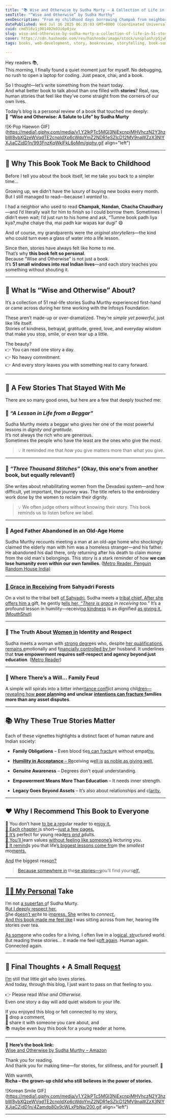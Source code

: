 ```yaml
---
title: "📚 Wise and Otherwise by Sudha Murty – A Collection of Life in 51 Stories"
seoTitle: "“Wise and Otherwise” by Sudha Murthy"
seoDescription: "From my childhood days borrowing Champak from neighbors, to reading 51 powerful stories by Sudha Murthy—this book brought me full circle."
datePublished: Wed Jul 16 2025 06:35:03 GMT+0000 (Coordinated Universal Time)
cuid: cmd5l6v1j001402k03i6p0juv
slug: wise-and-otherwise-by-sudha-murty-a-collection-of-life-in-51-stories
cover: https://cdn.hashnode.com/res/hashnode/image/stock/unsplash/pSjwUXBMnlc/upload/701736866824e35fab5794195a3cb90e.jpeg
tags: books, web-development, story, bookreview, storytelling, book-summary

---
```


Hey readers 📚,  
This morning, I finally found a quiet moment just for myself. No debugging, no rush to open a laptop for coding. Just peace, chai, and a book.

So I thought—let’s write something from the heart today.  
And what better book to talk about than one filled with **stories**? Real, raw, human stories that feel like they’ve come straight from the corners of our own lives.

Today’s blog is a personal review of a book that touched me deeply:  
📖 **“Wise and Otherwise: A Salute to Life” by Sudha Murty**

![K-Pop Haewon GIF](https://media1.giphy.com/media/v1.Y2lkPTc5MGI3NjExcnpiMHVhczN2Y3hzbW8ybXQzeWVqdTE2cnpldXp6cWdoYmZ2NDR1eSZlcD12MV9naWZzX3NlYXJjaCZjdD1n/993FnzKqWklFkL6oMm/giphy.gif align="left")

---

## 🧒 Why This Book Took Me Back to Childhood

Before I tell you about the book itself, let me take you back to a simpler time…

Growing up, we didn’t have the luxury of buying new books every month. But I still managed to read—because I *wanted* to.

I had a neighbor who used to read **Champak**, **Nandan**, **Chacha Chaudhary**—and I’d literally wait for him to finish so I could borrow them. Sometimes I didn’t even wait; I’d just run to his home and ask, “Tumne book padh liya kya?,mujhe chaiye tha, mai padh kar wapas kar dugi” 😄

And of course, my grandparents were the *original storytellers*—the kind who could turn even a glass of water into a life lesson.

Since then, stories have always felt like home to me.  
That’s why **this book felt so personal**.  
Because “Wise and Otherwise” is not just a book.  
It’s **51 small windows into real Indian lives**—and each story teaches you something without shouting it.

---

## 📝 What Is “Wise and Otherwise” About?

It’s a collection of 51 real-life stories Sudha Murthy experienced first-hand or came across during her time working with the Infosys Foundation.

These aren’t made-up or over-dramatized. They’re *simple yet powerful*, just like life itself.  
Stories of kindness, betrayal, gratitude, greed, love, and everyday wisdom that make you stop, smile, or even tear up a little.

The beauty?  
👉 You can read one story a day.  
👉 No heavy commitment.  
👉 And every story leaves you with something real to carry forward.

---

## 💫 A Few Stories That Stayed With Me

There are so many good ones, but here are a few that deeply touched me:

### 🌸 *“A Lesson in Life from a Beggar”*

Sudha Murthy meets a beggar who gives her one of the most powerful lessons in *dignity and gratitude*.  
It’s not always the rich who are generous.  
Sometimes the people who have the least are the ones who give the most.

> 💡 It reminded me that *how* you give matters more than *what* you give.

---

### 🧓 *“Three Thousand Stitches”* (Okay, this one's from another book, but equally relevant!)

She writes about rehabilitating women from the Devadasi system—and how difficult, yet important, the journey was. The title refers to the embroidery work done by the women to reclaim their dignity.

> 💡 We often judge others without knowing their story. This book reminds us to listen before we label.

---

### 🧓 **Aged Father Abandoned in an Old-Age Home**

Sudha Murthy recounts meeting a man at an old-age home who shockingly claimed the elderly man with him was a homeless stranger—and his father. He abandoned his dad there, only returning after his death to claim money from the old man's belongings. This story is a stark reminder of how **we can lose humanity even within our own families**. ([Metro Reader, Penguin](https://metroreader.wordpress.com/2013/05/04/wise-and-otherwise-by-sudha-murthy/?utm_source=chatgpt.com) [Random House India)](https://www.penguin.co.in/book/wise-otherwise/?utm_source=chatgpt.com)

---

### [🌄 **Grace in Receivi**](https://www.penguin.co.in/book/wise-otherwise/?utm_source=chatgpt.com)**ng from Sahyadri Forests**

On a visit to the tribal belt [of Sahyadri](https://metroreader.wordpress.com/2013/05/04/wise-and-otherwise-by-sudha-murthy/?utm_source=chatgpt.com), Sudha meets a [tribal chief. After she of](https://www.penguin.co.in/book/wise-otherwise/?utm_source=chatgpt.com)[fers him a g](https://metroreader.wordpress.com/2013/05/04/wise-and-otherwise-by-sudha-murthy/?utm_source=chatgpt.com)ift, he gently t[ells her, *“There is grace*](https://www.penguin.co.in/book/wise-otherwise/?utm_source=chatgpt.com) *in receiving too.”* It’s a profound lesson in humility—receivi[ng kindness](https://metroreader.wordpress.com/2013/05/04/wise-and-otherwise-by-sudha-murthy/?utm_source=chatgpt.com) is as dignified [as giving it. (Mo](https://www.penguin.co.in/book/wise-otherwise/?utm_source=chatgpt.com)[uthShut)](https://metroreader.wordpress.com/2013/05/04/wise-and-otherwise-by-sudha-murthy/?utm_source=chatgpt.com)

---

### 🤝 **The Truth About** [**Women in**](https://www.mouthshut.com/review/wise-and-otherwise-sudha-murthy-review-qnpqpopmtm?utm_source=chatgpt.com) **Identity and Respect**

Sudha meets a woman with [strong degre](https://metroreader.wordpress.com/2013/05/04/wise-and-otherwise-by-sudha-murthy/?utm_source=chatgpt.com)es who, despite [her qualification](https://www.penguin.co.in/book/wise-otherwise/?utm_source=chatgpt.com)[s, remains e](https://metroreader.wordpress.com/2013/05/04/wise-and-otherwise-by-sudha-murthy/?utm_source=chatgpt.com)motionally and f[inancially controlled by h](https://www.penguin.co.in/book/wise-otherwise/?utm_source=chatgpt.com)er husband. It underlines that **true empowerment requires self-respect and agency beyond just education**. ([Metro Reader](https://metroreader.wordpress.com/2013/05/04/wise-and-otherwise-by-sudha-murthy/?utm_source=chatgpt.com))

---

### 📜 **Where There’s a Will… Family Feud**

A simple will spirals into a bitter inher[itance confl](https://metroreader.wordpress.com/2013/05/04/wise-and-otherwise-by-sudha-murthy/?utm_source=chatgpt.com)ict among chil[dr](https://www.mouthshut.com/review/wise-and-otherwise-sudha-murthy-review-qnpqpopmtm?utm_source=chatgpt.com)[en—revealing h](https://www.penguin.co.in/book/wise-otherwise/?utm_source=chatgpt.com)[ow **poor plan**](https://metroreader.wordpress.com/2013/05/04/wise-and-otherwise-by-sudha-murthy/?utm_source=chatgpt.com)**ning and unclear** [**intentions can fracture f**](https://www.penguin.co.in/book/wise-otherwise/?utm_source=chatgpt.com)**amilies more than any asset disputes**.

---

## 📚 Why These True Stories Matter

Each of these vignettes highlights a distinct facet of human nature and Indian society:

* **Family Obligations** – Even blood tie[s can fractu](https://metroreader.wordpress.com/2013/05/04/wise-and-otherwise-by-sudha-murthy/?utm_source=chatgpt.com)re without empat[hy.](https://www.penguin.co.in/book/wise-otherwise/?utm_source=chatgpt.com)
    
* [**Humility in Acc**](https://www.penguin.co.in/book/wise-otherwise/?utm_source=chatgpt.com)[**eptance** – Re](https://metroreader.wordpress.com/2013/05/04/wise-and-otherwise-by-sudha-murthy/?utm_source=chatgpt.com)ceiving w[ell is](https://www.mouthshut.com/review/wise-and-otherwise-sudha-murthy-review-qnpqpopmtm?utm_source=chatgpt.com) [as noble as giving well.](https://www.penguin.co.in/book/wise-otherwise/?utm_source=chatgpt.com)
    
* **Genuine Awareness** – Degrees don’t equal understanding.
    
* **Empowerment Means More Than Education** – It needs inner strength.
    
* **Legacy Goes Beyond Assets** – It’s also about relationships and c[larity.](https://metroreader.wordpress.com/2013/05/04/wise-and-otherwise-by-sudha-murthy/?utm_source=chatgpt.com)
    

---

## ❤️ Why I Recommend This Book to Everyone

📌 You don’t have [to be a reg](https://metroreader.wordpress.com/2013/05/04/wise-and-otherwise-by-sudha-murthy/?utm_source=chatgpt.com)ular reader to e[njoy i](https://www.penguin.co.in/book/wise-otherwise/?utm_source=chatgpt.com)[t.  
📌 Each c](https://metroreader.wordpress.com/2013/05/04/wise-and-otherwise-by-sudha-murthy/?utm_source=chatgpt.com)[hapter i](https://www.penguin.co.in/book/wise-otherwise/?utm_source=chatgpt.com)s short—[just a few pages.  
📌 It’s](https://www.penguin.co.in/book/wise-otherwise/?utm_source=chatgpt.com) perfect for young read[ers *and* a](https://www.mouthshut.com/review/wise-and-otherwise-sudha-murthy-review-qnpqpopmtm?utm_source=chatgpt.com)dults.[  
📌 You’ll l](https://metroreader.wordpress.com/2013/05/04/wise-and-otherwise-by-sudha-murthy/?utm_source=chatgpt.com)earn values [with](https://www.mouthshut.com/review/wise-and-otherwise-sudha-murthy-review-qnpqpopmtm?utm_source=chatgpt.com)[out feeling like someone’s](https://www.penguin.co.in/book/wise-otherwise/?utm_source=chatgpt.com) lecturing you.  
[📌 It remind](https://metroreader.wordpress.com/2013/05/04/wise-and-otherwise-by-sudha-murthy/?utm_source=chatgpt.com)s you that life’[s biggest lessons come fro](https://www.penguin.co.in/book/wise-otherwise/?utm_source=chatgpt.com)m the *smallest* mo[ments.](https://metroreader.wordpress.com/2013/05/04/wise-and-otherwise-by-sudha-murthy/?utm_source=chatgpt.com)

[And](https://metroreader.wordpress.com/2013/05/04/wise-and-otherwise-by-sudha-murthy/?utm_source=chatgpt.com) the biggest reas[on?](https://www.penguin.co.in/book/wise-otherwise/?utm_source=chatgpt.com)

> [Because somewhere in](https://www.penguin.co.in/book/wise-otherwise/?utm_source=chatgpt.com) the[se stories—y](https://metroreader.wordpress.com/2013/05/04/wise-and-otherwise-by-sudha-murthy/?utm_source=chatgpt.com)ou’ll find *yours*[*elf*.](https://www.penguin.co.in/book/wise-otherwise/?utm_source=chatgpt.com)

---

## [👩‍💼 My Personal](https://www.penguin.co.in/book/wise-otherwise/?utm_source=chatgpt.com) Take

I’m not [a superfan o](https://metroreader.wordpress.com/2013/05/04/wise-and-otherwise-by-sudha-murthy/?utm_source=chatgpt.com)f Sudha Murty.  
B[ut I deeply respect her.  
S](https://www.penguin.co.in/book/wise-otherwise/?utm_source=chatgpt.com)he d[oesn’t wr](https://www.mouthshut.com/review/wise-and-otherwise-sudha-murthy-review-qnpqpopmtm?utm_source=chatgpt.com)ite to i[mpress. She](https://metroreader.wordpress.com/2013/05/04/wise-and-otherwise-by-sudha-murthy/?utm_source=chatgpt.com) writes to *connec*[*t*.  
And this book made me f](https://www.penguin.co.in/book/wise-otherwise/?utm_source=chatgpt.com)[eel like](https://www.mouthshut.com/review/wise-and-otherwise-sudha-murthy-review-qnpqpopmtm?utm_source=chatgpt.com) I was sitting across from her, hearing life stories over tea.

[As some](https://www.mouthshut.com/review/wise-and-otherwise-sudha-murthy-review-qnpqpopmtm?utm_source=chatgpt.com)one who codes for a living, I often live in a log[ical, str](https://www.mouthshut.com/review/wise-and-otherwise-sudha-murthy-review-qnpqpopmtm?utm_source=chatgpt.com)uctured world.  
But reading these stories… it made me feel s[oft again](https://www.mouthshut.com/review/wise-and-otherwise-sudha-murthy-review-qnpqpopmtm?utm_source=chatgpt.com). Human again. Connected again.

---

## 📣 Final Thoughts + A Small Requ[est](https://www.mouthshut.com/review/wise-and-otherwise-sudha-murthy-review-qnpqpopmtm?utm_source=chatgpt.com)

[I’m](https://www.mouthshut.com/review/wise-and-otherwise-sudha-murthy-review-qnpqpopmtm?utm_source=chatgpt.com) still that little girl who loves stories.  
And today, through this blog, I just want to pass on that feeling to you.

👉 Please read *Wise and Otherwise*.  
Even one story a day will add quiet wisdom to your life.

If you enjoyed this blog or felt connected to my story,  
💬 drop a comment,  
🤝 share it with someone you care about, and  
📚 maybe even buy this book for a young reader at home.

---

📖 **Here’s the book link:**  
[Wise and Otherwise by Sudha Murthy – Amazon](https://www.amazon.in/Wise-Otherwise-salute-Sudha-Murty/dp/0143062220)

Thank you for reading.  
And thank you for making time—for stories, for stillness, and for yourself. 🌸

With warmth,  
**Richa – the grown-up child who still believes in the power of stories.**

![Korean Smile GIF](https://media1.giphy.com/media/v1.Y2lkPTc5MGI3NjExcnpiMHVhczN2Y3hzbW8ybXQzeWVqdTE2cnpldXp6cWdoYmZ2NDR1eSZlcD12MV9naWZzX3NlYXJjaCZjdD1n/4Zamdp80x9cWLxPbNa/200.gif align="left")

---